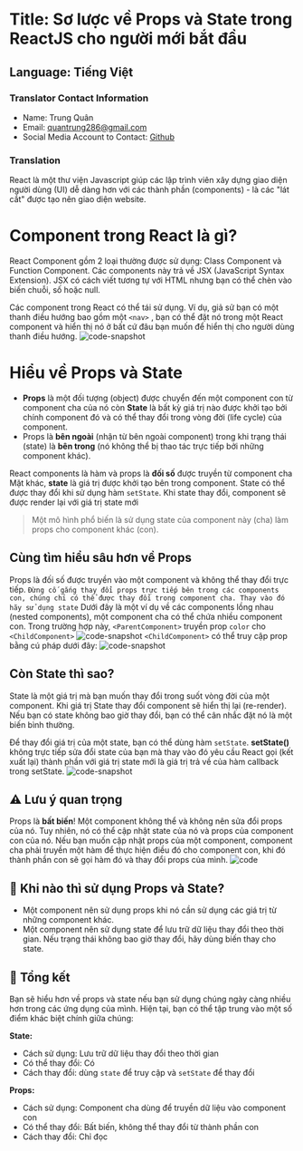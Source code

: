 # Title: Sơ lược về Props và State trong ReactJS cho người mới bắt đầu
## Language: Tiếng Việt 

### Translator Contact Information
- Name: Trung Quân 
- Email: quantrung286@gmail.com
- Social Media Account to Contact: [Github](https://github.com/tquann286)

### Translation

React là một thư viện Javascript giúp các lập trình viên xây dựng giao diện người dùng (UI) dễ dàng hơn với các thành phần (components) - là các "lát cắt" được tạo nên giao diện website.

# Component trong React là gì?

React Component gồm 2 loại thường được sử dụng: Class Component và Function Component. Các components này trả về JSX (JavaScript Syntax Extension). JSX có cách viết tương tự với HTML nhưng bạn có thể chèn vào biến chuỗi, số hoặc null.

Các component trong React có thể tái sử dụng. Ví dụ, giả sử bạn có một thanh điều hướng bao gồm một ```<nav>``` , bạn có thể đặt nó trong một React component và hiển thị nó ở bất cứ đâu bạn muốn để hiển thị cho người dùng thanh điều hướng.
![code-snapshot](https://user-images.githubusercontent.com/88314050/162560305-5bc3b252-004e-4e86-8a75-cbca0012ff4d.png)

# Hiểu về Props và State

- **Props** là một đối tượng (object) được chuyển đến một component con từ component cha của nó còn **State** là bất kỳ giá trị nào được khởi tạo bởi chính component đó và có thể thay đổi trong vòng đời (life cycle) của component.
- Props là **bên ngoài** (nhận từ bên ngoài component) trong khi trạng thái (state) là **bên trong** (nó không thể bị thao tác trực tiếp bởi những component khác).

React components là hàm và props là **đối số** được truyền từ component cha
Mặt khác, **state** là giá trị được khởi tạo bên trong component. State có thể được thay đổi khi sử dụng hàm ```setState```. Khi state thay đổi, component sẽ được render lại với giá trị state mới

> Một mô hình phổ biến là sử dụng state của component này (cha) làm props cho component khác (con). 

## Cùng tìm hiểu sâu hơn về Props
Props là đối số được truyền vào một component và không thể thay đổi trực tiếp. `Đừng cố gắng thay đổi props trực tiếp bên trong các components con, chúng chỉ có thể được thay đổi trong component cha. Thay vào đó hãy sử dụng state`
Dưới đây là một ví dụ về các components lồng nhau (nested components), một component cha có thể chứa nhiều component con. Trong trường hợp này, ```<ParentComponent>``` truyền prop `color` cho ```<ChildComponent>```
![code-snapshot](https://user-images.githubusercontent.com/88314050/162562387-2680b24e-0d8c-4a5b-ba6a-e89da52a661c.png)
```<ChildComponent>``` có thể truy cập prop bằng cú pháp dưới đây:
![code-snapshot](https://user-images.githubusercontent.com/88314050/162562407-74ffc65d-71ef-4bcc-a40d-5641736d29bc.png)

## Còn State thì sao?

State là một giá trị mà bạn muốn thay đổi trong suốt vòng đời của một component. Khi giá trị State thay đổi component sẽ hiển thị lại (re-render). Nếu bạn có state không bao giờ thay đổi, bạn có thể cân nhắc đặt nó là một biến bình thường.

Để thay đổi giá trị của một state, bạn có thể dùng hàm ```setState```. **setState()** không trực tiếp sửa đổi state của bạn mà thay vào đó yêu cầu React gọi (kết xuất lại) thành phần với giá trị state mới là giá trị trả về của hàm callback trong setState.
![code-snapshot](https://user-images.githubusercontent.com/88314050/162562732-5e6fd35c-5f5e-48f9-a961-d3ee233ad07d.png)

## ⚠️ Lưu ý quan trọng
Props là **bất biến**! Một component không thể và không nên sửa đổi props của nó. Tuy nhiên, nó có thể cập nhật state của nó và props của component con của nó. Nếu bạn muốn cập nhật props của một component, component cha phải truyền một hàm để thực hiện điều đó cho component con, khi đó thành phần con sẽ gọi hàm đó và thay đổi props của mình.
![code](https://user-images.githubusercontent.com/88314050/162562913-f3ec5238-431d-4df9-9e5d-af93ed535ef3.png)
## 🌈 Khi nào thì sử dụng Props và State?
- Một component nên sử dụng props khi nó cần sử dụng các giá trị từ những component khác.
- Một component nên sử dụng state để lưu trữ dữ liệu thay đổi theo thời gian. Nếu trạng thái không bao giờ thay đổi, hãy dùng biến thay cho state.

## 🌸 Tổng kết
Bạn sẽ hiểu hơn về props và state nếu bạn sử dụng chúng ngày càng nhiều hơn trong các ứng dụng của mình. Hiện tại, bạn có thể tập trung vào một số điểm khác biệt chính giữa chúng:

**State:**
- Cách sử dụng: Lưu trữ dữ liệu thay đổi theo thời gian
- Có thể thay đổi: Có
- Cách thay đổi: dùng `state` để truy cập và `setState` để thay đổi

**Props:**
- Cách sử dụng: Component cha dùng để truyền dữ liệu vào component con
- Có thể thay đổi: Bất biến, không thể thay đổi từ thành phần con
- Cách thay đổi: Chỉ đọc
